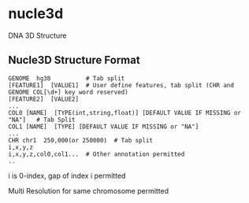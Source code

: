 # nucle3d
DNA 3D Structure

## Nucle3D Structure Format
```
GENOME  hg38          # Tab split
[FEATURE1]  [VALUE1]  # User define features, tab split (CHR and GENOME COL[\d+] key word reserved)
[FEATURE2]  [VALUE2]
...
COL0 [NAME]  [TYPE(int,string,float)] [DEFAULT VALUE IF MISSING or "NA"]   # Tab Split
COL1 [NAME]  [TYPE] [DEFAULT VALUE IF MISSING or "NA"]
...
CHR chr1  250,000(or 250000)  # Tab split
i,x,y,z
i,x,y,z,col0,col1...  # Other annotation permitted
..
```
i is 0-index, gap of index i permitted

Multi Resolution for same chromosome permitted
